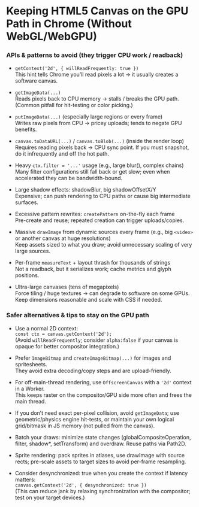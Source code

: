 # Keeping HTML5 Canvas on the GPU Path in Chrome (Without WebGL/WebGPU)

### APIs & patterns to avoid (they trigger CPU work / readback)

- `getContext('2d', { willReadFrequently: true })`<br>
This hint tells Chrome you’ll read pixels a lot -> it usually creates a software canvas.

- `getImageData(...)`<br>
Reads pixels back to CPU memory -> stalls / breaks the GPU path. (Common pitfall for hit-testing or color picking.)

- `putImageData(...)` (especially large regions or every frame)<br>
Writes raw pixels from CPU -> pricey uploads; tends to negate GPU benefits.

- `canvas.toDataURL(...)` / `canvas.toBlob(...)` (inside the render loop)<br>
Requires reading pixels back -> CPU sync point. If you must snapshot, do it infrequently and off the hot path.

- Heavy `ctx.filter = '...'` usage (e.g., large blur(), complex chains)<br>
Many filter configurations still fall back or get slow; even when accelerated they can be bandwidth-bound.

- Large shadow effects: shadowBlur, big shadowOffsetX/Y<br>
Expensive; can push rendering to CPU paths or cause big intermediate surfaces.

- Excessive pattern rewrites: `createPattern` on-the-fly each frame<br>
Pre-create and reuse; repeated creation can trigger uploads/copies.

- Massive `drawImage` from dynamic sources every frame (e.g., big `<video>` or another canvas at huge resolutions)<br>
Keep assets sized to what you draw; avoid unnecessary scaling of very large sources.

- Per-frame `measureText` + layout thrash for thousands of strings<br>
Not a readback, but it serializes work; cache metrics and glyph positions.

- Ultra-large canvases (tens of megapixels)<br>
Force tiling / huge textures -> can degrade to software on some GPUs. Keep dimensions reasonable and scale with CSS if needed.

### Safer alternatives & tips to stay on the GPU path

- Use a normal 2D context:<br>
`const ctx = canvas.getContext('2d');`<br>
(Avoid `willReadFrequently`; consider `alpha:false` if your canvas is opaque for better compositor integration.)

- Prefer `ImageBitmap` and `createImageBitmap(...)` for images and spritesheets.<br>
They avoid extra decoding/copy steps and are upload-friendly.

- For off-main-thread rendering, use `OffscreenCanvas` with a `'2d'` context in a Worker.<br>
This keeps raster on the compositor/GPU side more often and frees the main thread.

- If you don’t need exact per-pixel collision, avoid `getImageData`; use geometric/physics engine hit-tests, or maintain your own logical grid/bitmask in JS memory (not pulled from the canvas).

- Batch your draws: minimize state changes (globalCompositeOperation, filter, shadow*, setTransform) and overdraw. Reuse paths via Path2D.

- Sprite rendering: pack sprites in atlases, use drawImage with source rects; pre-scale assets to target sizes to avoid per-frame resampling.

- Consider desynchronized: true when you create the context if latency matters:<br>
`canvas.getContext('2d', { desynchronized: true })`<br>
(This can reduce jank by relaxing synchronization with the compositor; test on your target devices.)
